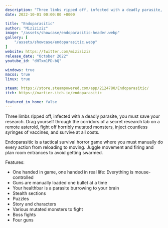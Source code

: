 ```yaml
---
description: "Three limbs ripped off, infected with a deadly parasite, you must save your research. Drag yourself through the corridors of a secret research lab on a remote asteroid, fight off horribly mutated monsters, inject countless syringes of vaccines, and survive at all costs."
date: 2022-10-01 00:00:00 +0000

title: "Endoparasitic"
author: "Miziziziz"
image: "/assets/showcase/endoparasitic-header.webp"
gallery: [
	"/assets/showcase/endoparasitic.webp"
]
website: https://twitter.com/miziziziz
release_date: "October 2022"
youtube_id: "dHTxm1PD-bQ"

windows: true
macos: true
linux: true

steam: https://store.steampowered.com/app/2124780/Endoparasitic/
itch: https://nartier.itch.io/endoparasitic

featured_in_home: false
---
```


Three limbs ripped off, infected with a deadly parasite, you must save your research. Drag yourself through the corridors of a secret research lab on a remote asteroid, fight off horribly mutated monsters, inject countless syringes of vaccines, and survive at all costs.

Endoparasitic is a tactical survival horror game where you must manually do every action from reloading to moving. Juggle movement and firing and plan room entrances to avoid getting swarmed.

Features:

- One handed in game, one handed in real life: Everything is mouse-controlled
- Guns are manually loaded one bullet at a time
- Your healthbar is a parasite burrowing to your brain
- Stealth sections
- Puzzles
- Story and characters
- Various mutated monsters to fight
- Boss fights
- Four guns
